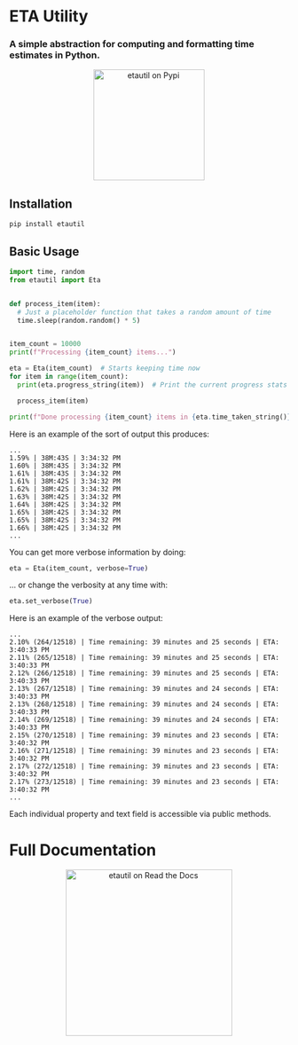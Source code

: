 # ETA Utility
### A simple abstraction for computing and formatting time estimates in Python.

<p align="center"><a href="https://pypi.org/project/etautil/"><img src="https://pypi.org/static/images/logo-large.9f732b5f.svg" width="200px" alt="etautil on Pypi"></a></p>

## Installation
```commandline
pip install etautil
```

## Basic Usage

```python
import time, random
from etautil import Eta


def process_item(item):
  # Just a placeholder function that takes a random amount of time
  time.sleep(random.random() * 5)


item_count = 10000
print(f"Processing {item_count} items...")

eta = Eta(item_count)  # Starts keeping time now
for item in range(item_count):
  print(eta.progress_string(item))  # Print the current progress stats

  process_item(item)

print(f"Done processing {item_count} items in {eta.time_taken_string()}!\n")
```

Here is an example of the sort of output this produces:
```
...
1.59% | 38M:43S | 3:34:32 PM
1.60% | 38M:43S | 3:34:32 PM
1.61% | 38M:43S | 3:34:32 PM
1.61% | 38M:42S | 3:34:32 PM
1.62% | 38M:42S | 3:34:32 PM
1.63% | 38M:42S | 3:34:32 PM
1.64% | 38M:42S | 3:34:32 PM
1.65% | 38M:42S | 3:34:32 PM
1.65% | 38M:42S | 3:34:32 PM
1.66% | 38M:42S | 3:34:32 PM
...
```

You can get more verbose information by doing:
```python
eta = Eta(item_count, verbose=True)
```
... or change the verbosity at any time with:
```python
eta.set_verbose(True)
```
Here is an example of the verbose output:
```
...
2.10% (264/12518) | Time remaining: 39 minutes and 25 seconds | ETA: 3:40:33 PM
2.11% (265/12518) | Time remaining: 39 minutes and 25 seconds | ETA: 3:40:33 PM
2.12% (266/12518) | Time remaining: 39 minutes and 25 seconds | ETA: 3:40:33 PM
2.13% (267/12518) | Time remaining: 39 minutes and 24 seconds | ETA: 3:40:33 PM
2.13% (268/12518) | Time remaining: 39 minutes and 24 seconds | ETA: 3:40:33 PM
2.14% (269/12518) | Time remaining: 39 minutes and 24 seconds | ETA: 3:40:33 PM
2.15% (270/12518) | Time remaining: 39 minutes and 23 seconds | ETA: 3:40:32 PM
2.16% (271/12518) | Time remaining: 39 minutes and 23 seconds | ETA: 3:40:32 PM
2.17% (272/12518) | Time remaining: 39 minutes and 23 seconds | ETA: 3:40:32 PM
2.17% (273/12518) | Time remaining: 39 minutes and 23 seconds | ETA: 3:40:32 PM
...
```

Each individual property and text field is accessible via public methods.

# Full Documentation
<p align="center"><a href="https://python-etautil.readthedocs.io/en/latest/index.html"><img src="https://brand-guidelines.readthedocs.org/_images/logo-wordmark-vertical-dark.png" width="300px" alt="etautil on Read the Docs"></a></p>
